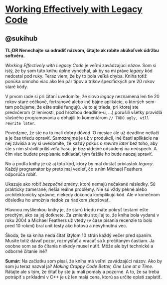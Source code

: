 ﻿[Working Effectively with Legacy Code](http://www.amazon.com/Working-Effectively-Legacy-Michael-Feathers/dp/0131177052)
=======================================================================================================================

@sukihub
--------

**TL;DR Nenechajte sa odradiť názvom, čítajte ak robíte akúkoľvek údržbu softvéru.**

*Working Effectively with Legacy Code* je veľmi zavádzajúci názov. Som si istý, že by som túto knihu úplne vynechal, ak by sa mi 
práve *legacy* kód nedostal pod ruky. Teraz viem, že by to bola veľká chyba. Kniha totiž ponúka omnoho viac ako len pár tipov 
a trikov špecifických pre 20 rokov staré kódy.

V prvom rade si pri čítaní uvedomíte, že slovo *legacy* neznamená len tie 20 rokov staré céčkové, fortranové alebo iné bájne aplikácie, 
o ktorých sem-tam počujeme, že ešte stále fungujú. Je to aj trieda, pri ktorej ste predvčerom (z lenivosti, pod hrozbou deadline-u, ...) 
porušili všetky pravidlá slušného programovania a obhájili to komentárom `// TODO ugly, will rewrite later`.

Povedzme, že ste na to mali dobrý dôvod. O mesiac ale už deadline netlačí a je čas triedu opraviť. Samozrejme je už v produkcii, iné 
časti aplikácie na nej závisia a vy si uvedomíte, že každý pokus o *rewrite later* bez toho, aby ste s ním strávili príliš veľa času, 
je beznádejne odsúdený na neúspech. A čím viac budete prepísanie odkladať, tým ťažšie ho bude naozaj spraviť.
 
No a podľa knihy je už aj toto kód, ktorý by mal dostať prívlastok *legacy*. Každý programátor by preto mal vedieť, čo s ním Michael Feathers odporúča robiť.

Ukazuje ako robiť *bezpečné* zmeny, ktoré nemajú nečakané následky. Sú prakticky zamerané, riešia reálne problémy. Nie sú vždy pekné alebo 
architektonicky správne, niekedy dokonca komplikujú kód. Ale v konečnom dôsledku ho umožnia riadok za riadkom zlepšovať.

Hlavnou myšlienkou knihy je, že starú triedu máte pokryť testami ešte predtým, ako sa jej dotknete. Za zmienku stojí aj to, že kniha 
bola vydaná v roku 2004 a Michael Feathers už vtedy (v čase písania recenzie to bolo pred 10 rokmi) bral unit testy ako hotovú a nevyhnutnú vec.
 
Škoda, že sa kniha nedá čítať štýlom 10 strán každý večer pred spaním. Musíte totiž dávať pozor, rozmýšľať a vracať sa k prečítaným častiam. 
Ja osobne som sa do čítania niekedy musel nútiť. Môže ale byť technické a odborné čítanie iné?

**Sumár:** Na začiatku som písal, že kniha má veľmi zavádzajúci názov. Ako by som ju teraz nazval ja? *Making Crappy Code Better, One Line at a Time*. 
Rátajte ale s tým, že čítať by ste ju mali pomaly a pozorne. A to, že sa treba potrápiť s príkladmi v C++ je už len malá cena, ktorú 
sa určite oplatí zaplatiť.
